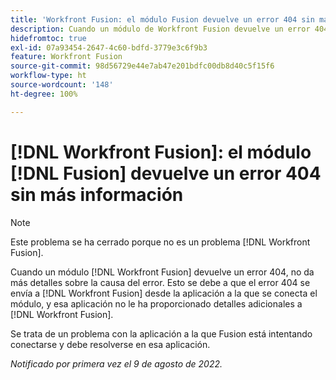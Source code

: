 ```yaml
---
title: 'Workfront Fusion: el módulo Fusion devuelve un error 404 sin más información'
description: Cuando un módulo de Workfront Fusion devuelve un error 404, no da más detalles sobre la causa del error. Esto se debe a que el error 404 se envía a Workfront Fusion desde la aplicación a la que se conecta el módulo, y esa aplicación no le ha proporcionado detalles adicionales a Workfront Fusion.
hidefromtoc: true
exl-id: 07a93454-2647-4c60-bdfd-3779e3c6f9b3
feature: Workfront Fusion
source-git-commit: 98d56729e44e7ab47e201bdfc00db8d40c5f15f6
workflow-type: ht
source-wordcount: '148'
ht-degree: 100%

---
```


# [!DNL Workfront Fusion]: el módulo [!DNL Fusion] devuelve un error 404 sin más información

>[!NOTE]
>
>Este problema se ha cerrado porque no es un problema [!DNL Workfront Fusion].

Cuando un módulo [!DNL Workfront Fusion] devuelve un error 404, no da más detalles sobre la causa del error. Esto se debe a que el error 404 se envía a [!DNL Workfront Fusion] desde la aplicación a la que se conecta el módulo, y esa aplicación no le ha proporcionado detalles adicionales a [!DNL Workfront Fusion].

Se trata de un problema con la aplicación a la que Fusion está intentando conectarse y debe resolverse en esa aplicación.

_Notificado por primera vez el 9 de agosto de 2022._
